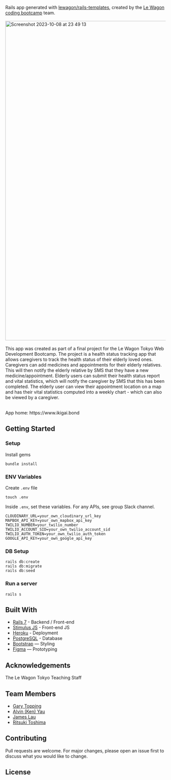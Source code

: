 Rails app generated with [lewagon/rails-templates](https://github.com/lewagon/rails-templates), created by the [Le Wagon coding bootcamp](https://www.lewagon.com) team.
<br>
<br>
<img width="1000" alt="Screenshot 2023-10-08 at 23 49 13" src="https://github.com/Ritsuki-Toshima/ikigai1298/assets/138346709/ee70277c-6631-460e-8b24-6a0795946e29">
<br>
<br>
This app was created as part of a final project for the Le Wagon Tokyo Web Development Bootcamp. The project is a health status tracking app that allows caregivers to track the health status of their elderly loved ones.  Caregivers can add medicines and appointments for their elderly relatives. This will then notify the elderly relative by SMS that they have a new medicine/appointment. Elderly users can submit their health status report and vital statistics, which will notify the caregiver by SMS that this has been completed. The elderly user can view their appointment location on a map and has their vital statistics computed into a weekly chart - which can also be viewed by a caregiver. 


<br>
App home: https://www.ikigai.bond
   

## Getting Started
### Setup

Install gems
```
bundle install
```

### ENV Variables
Create `.env` file
```
touch .env
```
Inside `.env`, set these variables. For any APIs, see group Slack channel.
```
CLOUDINARY_URL=your_own_cloudinary_url_key
MAPBOX_API_KEY=your_own_mapbox_api_key
TWILIO_NUMBER=your_twilio_number
TWILIO_ACCOUNT_SID=your_own_twilio_account_sid
TWILIO_AUTH_TOKEN=your_own_twilio_auth_token
GOOGLE_API_KEY=your_own_google_api_key
```

### DB Setup
```
rails db:create
rails db:migrate
rails db:seed
```

### Run a server
```
rails s
```

## Built With
- [Rails 7](https://guides.rubyonrails.org/) - Backend / Front-end
- [Stimulus JS](https://stimulus.hotwired.dev/) - Front-end JS
- [Heroku](https://heroku.com/) - Deployment
- [PostgreSQL](https://www.postgresql.org/) - Database
- [Bootstrap](https://getbootstrap.com/) — Styling
- [Figma](https://www.figma.com) — Prototyping

## Acknowledgements
The Le Wagon Tokyo Teaching Staff

## Team Members
- [Gary Topping](www.linkedin.com/in/gary-topping)
- [Alvin (Ken) Yau]()
- [James Lau]()
- [Ritsuki Toshima]()

## Contributing
Pull requests are welcome. For major changes, please open an issue first to discuss what you would like to change.

## License
